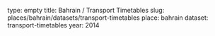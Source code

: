 type: empty
title: Bahrain / Transport Timetables
slug: places/bahrain/datasets/transport-timetables
place: bahrain
dataset: transport-timetables
year: 2014
